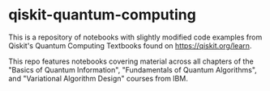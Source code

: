 # qiskit-quantum-computing
This is a repository of notebooks with slightly modified code examples from Qiskit's Quantum Computing Textbooks found on https://qiskit.org/learn.

This repo features notebooks covering material across all chapters of the "Basics of Quantum Information", "Fundamentals of Quantum Algorithms", and "Variational Algorithm Design" courses from IBM.
